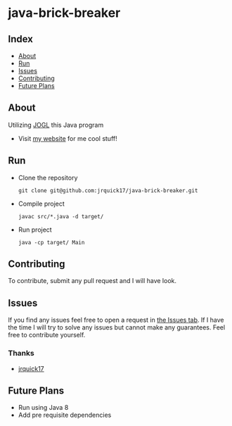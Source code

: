 # java-brick-breaker

## Index ##

* [About](#about)
* [Run](#run)
* [Issues](#issues)
* [Contributing](#contributing)
* [Future Plans](#future-plans)

## About ## 

Utilizing [JOGL]() this Java program 

* Visit [my website](https://jrquick.com) for me cool stuff!

## Run

* Clone the repository

    ```git clone git@github.com:jrquick17/java-brick-breaker.git```
    
* Compile project

    ```javac src/*.java -d target/```
    
* Run project

    ```java -cp target/ Main```


## Contributing ##

To contribute, submit any pull request and I will have look.  

## Issues ##

If you find any issues feel free to open a request in [the Issues tab](https://github.com/jrquick17/java-brick-breaker/issues). If I have the time I will try to solve any issues but cannot make any guarantees. Feel free to contribute yourself.

### Thanks ###

* [jrquick17](https://github.com/jrquick17)

## Future Plans

* Run using Java 8
* Add pre requisite dependencies 
